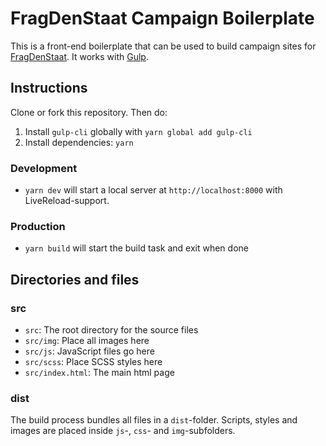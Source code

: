 # FragDenStaat Campaign Boilerplate

This is a front-end boilerplate that can be used to build campaign sites for [FragDenStaat](https://fragdenstaat.de). It works with [Gulp](https://gulpjs.com/).

## Instructions

Clone or fork this repository. Then do:

1. Install `gulp-cli` globally with `yarn global add gulp-cli`
2. Install dependencies:
`yarn`

### Development
- `yarn dev` will start a local server at `http://localhost:8000` with LiveReload-support.

### Production
- `yarn build` will start the build task and exit when done

## Directories and files
### src
- `src`: The root directory for the source files
- `src/img`: Place all images here
- `src/js`: JavaScript files go here
- `src/scss`: Place SCSS styles here
- `src/index.html`: The main html page

### dist
The build process bundles all files in a `dist`-folder.
Scripts, styles and images are placed inside `js`-, `css`- and `img`-subfolders.
